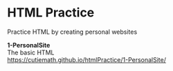 # HTML Practice
Practice HTML by creating personal websites  
 
**1-PersonalSite**  
The basic HTML  
https://cutiemath.github.io/htmlPractice/1-PersonalSite/
